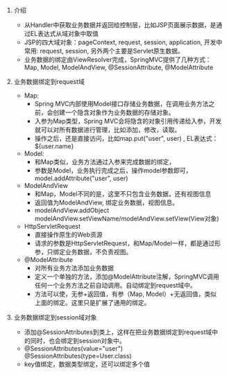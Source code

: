 1. 介绍
    - 从Handler中获取业务数据并返回给控制层，比如JSP页面展示数据，是通过EL表达式从域对象中取值
    - JSP的四大域对象：pageContext, request, session, application, 开发中常用: request, session, 另外两个主要是Servlet原生数据。
    - 业务数据的绑定由ViewResolver完成，SpringMVC提供了几种方式：Map, Model, ModelAndView, @SessionAttribute, @ModelAttribute

2. 业务数据绑定到request域
    - Map: 
        - Spring MVC内部使用Model接口存储业务数据，在调用业务方法之前，会创建一个隐含对象作为业务数据的存储对象。
        - 入参为Map类型，Spring MVC会将隐含的对象引用传递给入参，开发就可以对所有数据进行管理，比如添加，修改，读取。
        - 操作之后，还是直接访问，比如map.put("user", user) ,  EL表达式：${user.name}
    - Model:
        - 和Map类似，业务方法通过入参来完成数据的绑定，
        - 参数是Model，业务执行完成之后，操作model参数即可，model.addAttribute("user", user)
    - ModelAndView
        - 和Map，Model不同的是，这里不只包含业务数据，还有视图信息
        - 返回值为ModelAndView, 绑定业务数据，视图信息。
        - modelAndView.addObject  modelAndView.setViewName/modelAndView.setView(View对象)
    - HttpServletRequest
        - 直接操作原生的Web资源
        - 请求的参数是HttpServletRequest，和Map/Model一样，都是通过形参，只绑定业务数据，不负责视图。
    - @ModelAttribute
        - 对所有业务方法添加业务数据
        - 定义一个单独的方法，添加@ModelAttribute注解，SpringMVC调用任何一个业务方法之前自动调用。自动绑定到request域中。
        - 方法可以使，无参+返回值，有参（Map, Model）+无返回值，类似上面的绑定。这里只是扩展了通用的绑定。

3. 业务数据绑定到session域对象
    - 添加@SessionAttributes到类上，这样在把业务数据绑定到request域中的同时，也会绑定到session对象中。
    - @SessionAttributes(value="user") @SessionAttributes(type=User.class)
    - key值绑定，数据类型绑定，还可以绑定多个值
    
    
        
         
    

